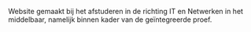 Website gemaakt bij het afstuderen in de richting IT en Netwerken in het middelbaar, namelijk binnen kader van de geïntegreerde proef.
